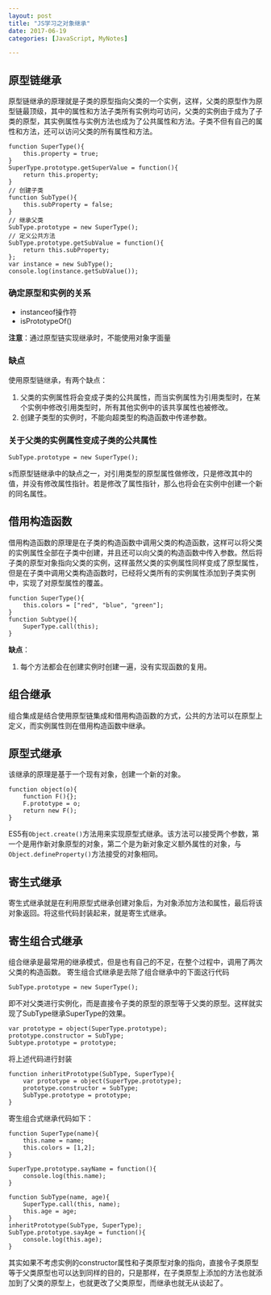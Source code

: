 ```yaml
---
layout: post
title: "JS学习之对象继承"
date: 2017-06-19
categories: [JavaScript, MyNotes]

---
```


## 原型链继承
原型链继承的原理就是子类的原型指向父类的一个实例，这样，父类的原型作为原型链最顶级，其中的属性和方法子类所有实例均可访问，父类的实例由于成为了子类的原型，其实例属性与实例方法也成为了公共属性和方法。子类不但有自己的属性和方法，还可以访问父类的所有属性和方法。
```
function SuperType(){
	this.property = true;
}
SuperType.prototype.getSuperValue = function(){
	return this.property;
}
// 创建子类
function SubType(){
	this.subProperty = false;
}
// 继承父类
SubType.prototype = new SuperType();
// 定义公共方法
SubType.prototype.getSubValue = function(){
	return this.subProperty;
};
var instance = new SubType();
console.log(instance.getSubValue());
```
### 确定原型和实例的关系
- instanceof操作符
- isPrototypeOf()

**注意**：通过原型链实现继承时，不能使用对象字面量

### 缺点
使用原型链继承，有两个缺点：
1. 父类的实例属性将会变成子类的公共属性，而当实例属性为引用类型时，在某个实例中修改引用类型时，所有其他实例中的该共享属性也被修改。
2. 创建子类型的实例时，不能向超类型的构造函数中传递参数。

### 关于父类的实例属性变成子类的公共属性
```
SubType.prototype = new SuperType();
```
s而原型链继承中的缺点之一，对引用类型的原型属性做修改，只是修改其中的值，并没有修改属性指针。若是修改了属性指针，那么也将会在实例中创建一个新的同名属性。

## 借用构造函数
借用构造函数的原理是在子类的构造函数中调用父类的构造函数，这样可以将父类的实例属性全部在子类中创建，并且还可以向父类的构造函数中传入参数。然后将子类的原型对象指向父类的实例，这样虽然父类的实例属性同样变成了原型属性，但是在子类中调用父类构造函数时，已经将父类所有的实例属性添加到子类实例中，实现了对原型属性的覆盖。
```
function SuperType(){
	this.colors = ["red", "blue", "green"];
}
function Subtype(){
	SuperType.call(this);
}
```
**缺点**：
1. 每个方法都会在创建实例时创建一遍，没有实现函数的复用。

## 组合继承
组合集成是结合使用原型链集成和借用构造函数的方式，公共的方法可以在原型上定义，而实例属性则在借用构造函数中继承。

## 原型式继承
该继承的原理是基于一个现有对象，创建一个新的对象。
```
function object(o){
	function F(){};
    F.prototype = o;
    return new F();
}
```
ES5有``Object.create()``方法用来实现原型式继承。该方法可以接受两个参数，第一个是用作新对象原型的对象，第二个是为新对象定义额外属性的对象，与``Object.defineProperty()``方法接受的对象相同。

## 寄生式继承
寄生式继承就是在利用原型式继承创建对象后，为对象添加方法和属性，最后将该对象返回。将这些代码封装起来，就是寄生式继承。

## 寄生组合式继承
组合继承是最常用的继承模式，但是也有自己的不足，在整个过程中，调用了两次父类的构造函数。
寄生组合式继承是去除了组合继承中的下面这行代码
```
SubType.prototype = new SuperType();
```
即不对父类进行实例化，而是直接令子类的原型的原型等于父类的原型。这样就实现了SubType继承SuperType的效果。
```
var prototype = object(SuperType.prototype);
prototype.constructor = SubType;
Subtype.prototype = prototype;
```
将上述代码进行封装
```
function inheritPrototype(SubType, SuperType){
	var prototype = object(SuperType.prototype);
	prototype.constructor = SubType;
	SubType.prototype = prototype;
}
```
寄生组合式继承代码如下：
```
function SuperType(name){
	this.name = name;
    this.colors = [1,2];
}

SuperType.prototype.sayName = function(){
	console.log(this.name);
}

function SubType(name, age){
	SuperType.call(this, name);
    this.age = age;
}
inheritPrototype(SubType, SuperType);
SubType.prototype.sayAge = function(){
	console.log(this.age);
}
```
其实如果不考虑实例的constructor属性和子类原型对象的指向，直接令子类原型等于父类原型也可以达到同样的目的，只是那样，在子类原型上添加的方法也就添加到了父类的原型上，也就更改了父类原型，而继承也就无从谈起了。